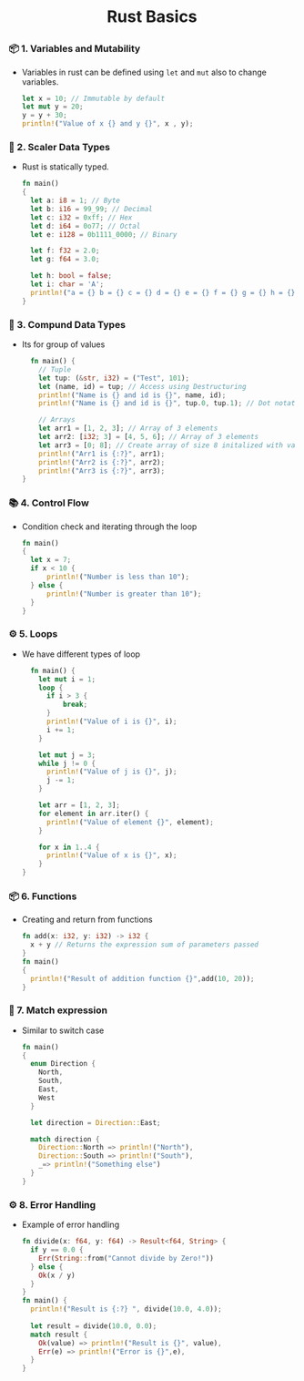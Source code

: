 <h1 style="text-align:center;"> Rust Basics </p>

### 📦 1. Variables and Mutability
* Variables in rust can be defined using `let` and `mut` also to change variables.

   ```rust
   let x = 10; // Immutable by default
   let mut y = 20;
   y = y + 30;
   println!("Value of x {} and y {}", x , y);
   ```

### 🔢 2. Scaler Data Types
* Rust is statically typed.

    ```rust
    fn main()
    {
      let a: i8 = 1; // Byte
      let b: i16 = 99_99; // Decimal
      let c: i32 = 0xff; // Hex
      let d: i64 = 0o77; // Octal
      let e: i128 = 0b1111_0000; // Binary

      let f: f32 = 2.0;
      let g: f64 = 3.0;

      let h: bool = false;
      let i: char = 'A';
      println!("a = {} b = {} c = {} d = {} e = {} f = {} g = {} h = {} and i = {}", a, b, c, d, e, f ,g , h, i);
    }
    ```

### 🔢 3. Compund Data Types
* Its for group of values
  ```rust
    fn main() {
      // Tuple
      let tup: (&str, i32) = ("Test", 101);
      let (name, id) = tup; // Access using Destructuring
      println!("Name is {} and id is {}", name, id);
      println!("Name is {} and id is {}", tup.0, tup.1); // Dot notation

      // Arrays
      let arr1 = [1, 2, 3]; // Array of 3 elements
      let arr2: [i32; 3] = [4, 5, 6]; // Array of 3 elements
      let arr3 = [0; 8]; // Create array of size 8 initalized with value 0
      println!("Arr1 is {:?}", arr1);
      println!("Arr2 is {:?}", arr2);
      println!("Arr3 is {:?}", arr3);
  }
  ```

### 📚 4. Control Flow
* Condition check and iterating through the loop
    ```rust
    fn main()
    {
      let x = 7;
      if x < 10 {
          println!("Number is less than 10");
      } else {
          println!("Number is greater than 10");
      }
    }
    ```

### ⚙️ 5. Loops
* We have different types of loop
  ```rust
    fn main() {
      let mut i = 1;
      loop {
        if i > 3 {
            break;
        }
        println!("Value of i is {}", i);
        i += 1;
      }

      let mut j = 3;
      while j != 0 {
        println!("Value of j is {}", j);
        j -= 1;
      }

      let arr = [1, 2, 3];
      for element in arr.iter() {
        println!("Value of element {}", element);
      }

      for x in 1..4 {
        println!("Value of x is {}", x);
      }
  }
  ```


### 📦 6. Functions
* Creating and return from functions
    ```rust
    fn add(x: i32, y: i32) -> i32 {
      x + y // Returns the expression sum of parameters passed
    }
    fn main()
    {
      println!("Result of addition function {}",add(10, 20));
    }
    ```

### 🧵 7. Match expression
* Similar to switch case
  ```rust
  fn main()
  {
    enum Direction {
      North,
      South,
      East,
      West
    }

    let direction = Direction::East;

    match direction {
      Direction::North => println!("North"),
      Direction::South => println!("South"),
      _=> println!("Something else")
    }
  }
  ```

### ⚙️ 8. Error Handling
* Example of error handling
  ```rust
  fn divide(x: f64, y: f64) -> Result<f64, String> {
    if y == 0.0 {
      Err(String::from("Cannot divide by Zero!"))
    } else {
      Ok(x / y)
    }
  }
  fn main() {
    println!("Result is {:?} ", divide(10.0, 4.0));
    
    let result = divide(10.0, 0.0);
    match result {
      Ok(value) => println!("Result is {}", value),
      Err(e) => println!("Error is {}",e),
    }
  }
  ```